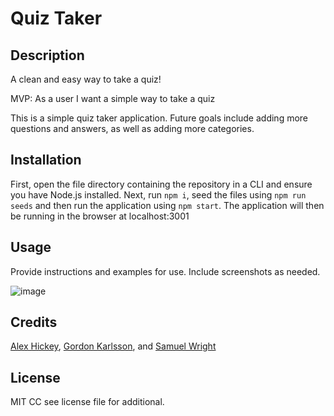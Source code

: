 # Quiz Taker

## Description

A clean and easy way to take a quiz!

MVP: As a user I want a simple way to take a quiz

This is a simple quiz taker application. Future goals include adding more questions and answers, as well as adding more categories.

## Installation

First, open the file directory containing the repository in a CLI and ensure you have Node.js installed. Next, run 
`npm i`, seed the files using 
`npm run seeds` and then run the application using `npm start`. The application will then be running in the browser at localhost:3001


## Usage

Provide instructions and examples for use. Include screenshots as needed.

![image](https://user-images.githubusercontent.com/114494147/226216787-ed22544a-0c7d-4f50-af7c-b535e41ce13b.png)

## Credits

[Alex Hickey](https://github.com/Axelpanic), [Gordon Karlsson](https://github.com/gpkarlsson), and [Samuel Wright](https://github.com/Samwright33)


## License

MIT CC see license file for additional.
